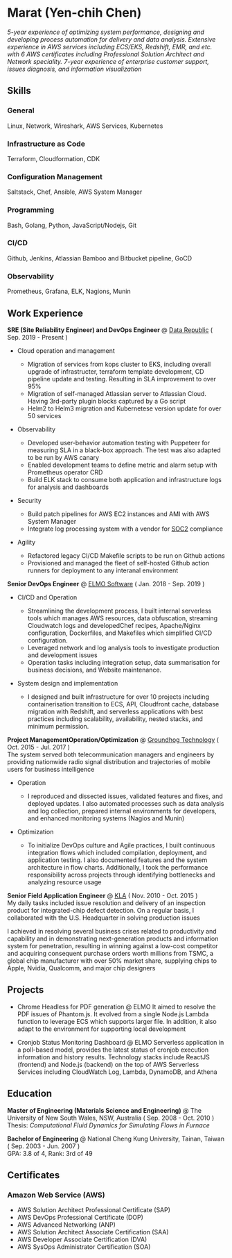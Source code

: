 # Marat (Yen-chih Chen)

_5-year experience of optimizing system performance, designing and developing process automation for delivery and data analysis. Extensive experience in AWS services including ECS/EKS, Redshift, EMR, and etc. with 6 AWS certificates including Professional Solution Architect and Network speciality. 7-year experience of enterprise customer support, issues diagnosis, and information visualization_

## Skills
### General
Linux, Network, Wireshark, AWS Services, Kubernetes
### Infrastructure as Code
Terraform, Cloudformation, CDK
### Configuration Management
Saltstack, Chef, Ansible, AWS System Manager
### Programming
Bash, Golang, Python, JavaScript/Nodejs, Git
### CI/CD
Github, Jenkins, Atlassian Bamboo and Bitbucket pipeline, GoCD
### Observability
Prometheus, Grafana, ELK, Nagions, Munin

## Work Experience
**SRE (Site Reliability Engineer) and DevOps Engineer** @ [Data Republic](https://www.datarepublic.com/) ( Sep. 2019 - Present ) <br>
* Cloud operation and management
  * Migration of services from kops cluster to EKS, including overall upgrade of infrastructer, terraform template development, CD pipeline update and testing. Resulting in SLA improvement to over 95%
  * Migration of self-managed Atlassian server to Atlassian Cloud. Having 3rd-party plugin blocks captured by a Go script
  * Helm2 to Helm3 migration and Kubernetese version update for over 50 services

* Observability
  * Developed user-behavior automation testing with Puppeteer for measuring SLA in a black-box approach. The test was also adapted to be run by AWS canary
  * Enabled development teams to define metric and alarm setup with Prometheus operator CRD
  * Build ELK stack to consume both application and infrastructure logs for analysis and dashboards

* Security
  * Build patch pipelines for AWS EC2 instances and AMI with AWS System Manager
  * Integrate log processing system with a vendor for [SOC2](https://www.aicpa.org/interestareas/frc/assuranceadvisoryservices/aicpasoc2report.html) compliance

* Agility
  * Refactored legacy CI/CD Makefile scripts to be run on Github actions
  * Provisioned and managed the fleet of self-hosted Github action runners for deployment to any interanal environment

**Senior DevOps Engineer** @ [ELMO Software](https://elmosoftware.com.au/) ( Jan. 2018 - Sep. 2019 ) <br>
* CI/CD and Operation
  * Streamlining the development process, I built internal serverless tools which manages AWS resources, data obfuscation, streaming Cloudwatch logs and developedChef recipes, Apache/Nginx configuration, Dockerfiles, and Makefiles which simplified CI/CD configuration. 
  * Leveraged network and log analysis tools to investigate production and development issues
  * Operation tasks including integration setup, data summarisation for business decisions, and Website maintenance.

* System design and implementation
  * I designed and built infrastructure for over 10 projects including containerisation transition to ECS, API, Cloudfront cache, database migration with Redshift, and serverless applications with best practices including scalability, availability, nested stacks, and minimum permission.

**Project ManagementOperation/Optimization** @ [Groundhog Technology](https://www.ghtinc.com/) ( Oct. 2015 - Jul. 2017 ) <br>
The system served both telecommunication managers and engineers by providing nationwide radio signal distribution and trajectories of mobile users for business intelligence

* Operation
  * I reproduced and dissected issues, validated features and fixes, and deployed updates. I also automated processes such as data analysis and log collection, prepared internal environments for developers, and enhanced monitoring systems (Nagios and Munin)

* Optimization
  * To initialize DevOps culture and Agile practices, I built continuous integration flows which included compilation, deployment, and application testing. I also documented features and the system architecture in flow charts. Additionally, I took the performance responsibility across projects through identifying bottlenecks and analyzing resource usage

**Senior Field Application Engineer** @ [KLA](https://www.kla-tencor.com/) ( Nov. 2010 - Oct. 2015 )<br>
My daily tasks included issue resolution and delivery of an inspection product for integrated-chip defect detection. On a regular basis, I collaborated with the U.S. Headquarter in solving production issues

I achieved in resolving several business crises related to productivity and capability and in demonstrating next-generation products and information system for penetration, resulting in winning against a low-cost competitor and acquiring consequent purchase orders worth millions from TSMC, a global chip manufacturer with over 50% market share, supplying chips to Apple, Nvidia, Qualcomm, and major chip designers

## Projects
* Chrome Headless for PDF generation @ ELMO
It aimed to resolve the PDF issues of Phantom.js. It evolved from a single Node.js Lambda function to leverage ECS which supports larger file. In addition, it also adapt to the environment for supporting local development

* Cronjob Status Monitoring Dashboard @ ELMO
Serverless application in a poll-based model, provides the latest status of cronjob execution information and history results. Technology stacks include ReactJS (frontend) and Node.js (backend) on the top of AWS Serverless Services including CloudWatch Log, Lambda, DynamoDB, and Athena

## Education
**Master of Engineering (Materials Science and Engineering)** @ The University of New South Wales, NSW, Australia ( Sep. 2008 - Oct. 2010 ) <br>
Thesis: *Computational Fluid Dynamics for Simulating Flows in Furnace*

**Bachelor of Engineering** @ National Cheng Kung University, Tainan, Taiwan ( Sep. 2003 - Jun. 2007 ) <br>
GPA: 3.8 of 4, Rank: 3rd of 49

## Certificates
### Amazon Web Service (AWS) 
* AWS Solution Architect Professional Certificate (SAP)
* AWS DevOps Professional Certificate (DOP)
* AWS Advanced Networking (ANP)
* AWS Solution Architect Associate Certification (SAA)
* AWS Developer Associate Certification (DVA)
* AWS SysOps Administrator Certification (SOA)
